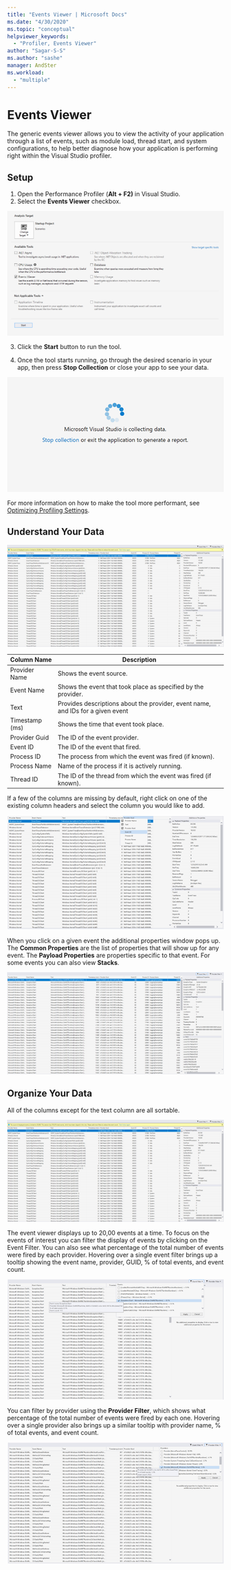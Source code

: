 ```yaml
---
title: "Events Viewer | Microsoft Docs"
ms.date: "4/30/2020"
ms.topic: "conceptual"
helpviewer_keywords:
  - "Profiler, Events Viewer"
author: "Sagar-S-S"
ms.author: "sashe"
manager: AndSter
ms.workload:
  - "multiple"
---
```


# Events Viewer

The generic events viewer allows you to view the activity of your application through a list of events, such as module load, thread start, and system configurations, to help better diagnose how your application is performing right within the Visual Studio profiler.


## Setup

1. Open the Performance Profiler (**Alt + F2)** in Visual Studio.
2. Select the **Events Viewer** checkbox.

![Event Viewer Selected](../profiling/media/eventsviewerselected.png "Event Viewer Selected")

3. Click the **Start** button to run the tool.

4. Once the tool starts running, go through the desired scenario in your app, then press **Stop Collection** or close your app to see your data.

![Stop Collection](../profiling/media/stopcollectioneventsviewer.png "Stop Collection")

For more information on how to make the tool more performant, see [Optimizing Profiling Settings](../profiling/optimizing-profiler-settings.md).

## Understand Your Data

![Event Viewer Trace](../profiling/media/eventviewertrace.png "Event Viewer Trace")

|Column Name|Description|
|----------|---------------------|
|Provider Name|Shows the event source.|
|Event Name|Shows the event that took place as specified by the provider.|
|Text|Provides descriptions about the provider, event name, and IDs for a given event|
|Timestamp (ms)|Shows the time that event took place.|
|Provider Guid|The ID of the event provider.|
|Event ID|The ID of the event that fired.|
|Process ID|The process from which the event was fired (if known).|
|Process Name|Name of the process if it is actively running.|
|Thread ID|The ID of the thread from which the event was fired (if known).|

If a few of the columns are missing by default, right click on one of the existing column headers and select the column you would like to add.

![Event Viewer Add Columns](../profiling/media/eventvieweraddcolumns.png "Event Viewer Add Columns")

When you click on a given event the additional properties window pops up. The **Common Properties** are the list of properties that will show up for any event. The **Payload Properties** are properties specific to that event. For some events you can also view **Stacks**.

![Event Viewer Stacks](../profiling/media/eventviewerstacks.png "Event Viewer Stacks")

## Organize Your Data

All of the columns except for the text column are all sortable. 

![Event Viewer Trace](../profiling/media/eventviewertrace.png "Event Viewer Trace")

The event viewer displays up to 20,00 events at a time. To focus on the events of interest you can filter the display of events by clicking on the Event Filter. You can also see what percentage of the total number of events were fired by each provider. Hovering over a single event filter brings up a tooltip showing the event name, provider, GUID, % of total events, and event count. 

![Event Viewer Event Filter](../profiling/media/eventviewereventfilter.png "Event Viewer Event Filter")

You can filter by provider using the **Provider Filter**, which shows what percentage of the total number of events were fired by each one. Hovering over a single provider also brings up a similar tooltip with provider name, % of total events, and event count.

![Event Viewer Provider Filter](../profiling/media/eventviewerproviderfilter.png "Event Viewer Provider Filter")

